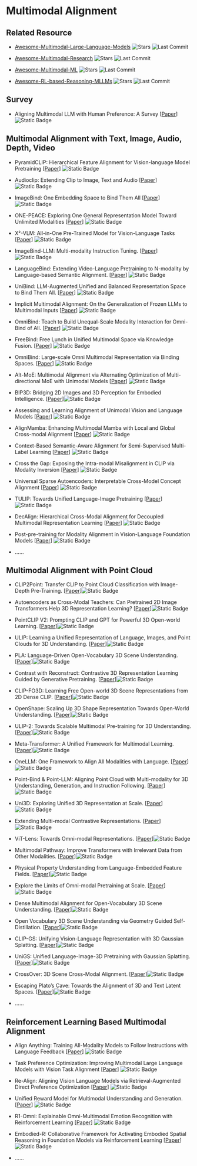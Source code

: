 # Multimodal Alignment

## Related Resource

- [Awesome-Multimodal-Large-Language-Models](https://github.com/BradyFU/Awesome-Multimodal-Large-Language-Models) ![Stars](https://img.shields.io/github/stars/BradyFU/Awesome-Multimodal-Large-Language-Models?style=social) ![Last Commit](https://img.shields.io/github/last-commit/BradyFU/Awesome-Multimodal-Large-Language-Models)

- [Awesome-Multimodal-Research](https://github.com/Eurus-Holmes/Awesome-Multimodal-Research) ![Stars](https://img.shields.io/github/stars/Eurus-Holmes/Awesome-Multimodal-Research?style=social) ![Last Commit](https://img.shields.io/github/last-commit/Eurus-Holmes/Awesome-Multimodal-Research)

- [Awesome-Multimodal-ML](https://github.com/pliang279/awesome-multimodal-ml) ![Stars](https://img.shields.io/github/stars/pliang279/awesome-multimodal-ml?style=social) ![Last Commit](https://img.shields.io/github/last-commit/pliang279/awesome-multimodal-ml)

- [Awesome-RL-based-Reasoning-MLLMs](https://github.com/Sun-Haoyuan23/Awesome-RL-based-Reasoning-MLLMs) ![Stars](https://img.shields.io/github/stars/Sun-Haoyuan23/Awesome-RL-based-Reasoning-MLLMs?style=social) ![Last Commit](https://img.shields.io/github/last-commit/Sun-Haoyuan23/Awesome-RL-based-Reasoning-MLLMs)

## Survey

- Aligning Multimodal LLM with Human Preference: A Survey [[Paper](https://arxiv.org/abs/2503.14504)] ![Static Badge](https://img.shields.io/badge/arXiv-%202503-red)

## Multimodal Alignment with Text, Image, Audio, Depth, Video
- PyramidCLIP: Hierarchical Feature Alignment for Vision-language Model Pretraining [[Paper](https://arxiv.org/abs/2204.14095)] ![Static Badge](https://img.shields.io/badge/NeurIPS-%202022-blue)
- Audioclip: Extending Clip to Image, Text and Audio [[Paper](https://doi.org/10.1109/ICASSP43922.2022.9747631)] ![Static Badge](https://img.shields.io/badge/ICASSP%202022-blue)
- ImageBind: One Embedding Space to Bind Them All [[Paper](https://arxiv.org/abs/2305.01877)] ![Static Badge](https://img.shields.io/badge/CVPR-%202023-blue)
- ONE-PEACE: Exploring One General Representation Model Toward Unlimited Modalities [[Paper](https://arxiv.org/abs/2305.11172)] ![Static Badge](https://img.shields.io/badge/arXiv-%202305-red)
- X²-VLM: All-in-One Pre-Trained Model for Vision-Language Tasks [[Paper](https://doi.org/10.1109/TPAMI.2023.3339661)] ![Static Badge](https://img.shields.io/badge/TPAMI-green)
- ImageBind-LLM: Multi-modality Instruction Tuning. [[Paper](https://arxiv.org/abs/2309.03905)] ![Static Badge](https://img.shields.io/badge/arXiv-%202309-red)
- LanguageBind: Extending Video-Language Pretraining to N-modality by Language-based Semantic Alignment. [[Paper](https://arxiv.org/abs/2310.01852)] ![Static Badge](https://img.shields.io/badge/ICLR-%202024-blue)
- UniBind: LLM-Augmented Unified and Balanced Representation Space to Bind Them All. [[Paper](https://arxiv.org/abs/2403.12532)] ![Static Badge](https://img.shields.io/badge/CVPR-%202024-blue)
- Implicit Multimodal Alignment: On the Generalization of Frozen LLMs to Multimodal Inputs [[Paper](https://arxiv.org/abs/2405.16700)] ![Static Badge](https://img.shields.io/badge/NeurIPS-%202024-blue)
- OmniBind: Teach to Build Unequal-Scale Modality Interaction for Omni-Bind of All. [[Paper](https://arxiv.org/abs/2405.16108)] ![Static Badge](https://img.shields.io/badge/arXiv-%202405-red)
- FreeBind: Free Lunch in Unified Multimodal Space via Knowledge Fusion. [[Paper](https://arxiv.org/abs/2405.04883)] ![Static Badge](https://img.shields.io/badge/ICML%202024-blue)
- OmniBind: Large-scale Omni Multimodal Representation via Binding Spaces. [[Paper](https://arxiv.org/abs/2407.11895)] ![Static Badge](https://img.shields.io/badge/ICLR-%202025-blue)
- Alt-MoE: Multimodal Alignment via Alternating Optimization of Multi-directional MoE with Unimodal Models [[Paper](https://arxiv.org/abs/2409.05929)] ![Static Badge](https://img.shields.io/badge/arXiv-%202409-red)
- BIP3D: Bridging 2D Images and 3D Perception for Embodied Intelligence. [[Paper](https://arxiv.org/abs/2411.14869)]![Static Badge](https://img.shields.io/badge/arxiv%202411-red)
- Assessing and Learning Alignment of Unimodal Vision and Language Models [[Paper](https://arxiv.org/abs/2412.04616)] ![Static Badge](https://img.shields.io/badge/arXiv-%202412-red)
- AlignMamba: Enhancing Multimodal Mamba with Local and Global Cross-modal Alignment [[Paper](https://arxiv.org/abs/2412.00833)] ![Static Badge](https://img.shields.io/badge/arXiv-%202412-red)
- Context-Based Semantic-Aware Alignment for Semi-Supervised Multi-Label Learning [[Paper](https://arxiv.org/abs/2412.18842)] ![Static Badge](https://img.shields.io/badge/arXiv-%202412-red)
- Cross the Gap: Exposing the Intra-modal Misalignment in CLIP via Modality Inversion [[Paper](https://arxiv.org/abs/2502.04263)] ![Static Badge](https://img.shields.io/badge/ICLR-%202025-blue)
- Universal Sparse Autoencoders: Interpretable Cross-Model Concept Alignment [[Paper](https://arxiv.org/abs/2502.03714)] ![Static Badge](https://img.shields.io/badge/arXiv-%202502-red)
- TULIP: Towards Unified Language-Image Pretraining [[Paper](https://arxiv.org/abs/2503.15485)] ![Static Badge](https://img.shields.io/badge/CVPR-%202025-blue)
- DecAlign: Hierarchical Cross-Modal Alignment for Decoupled Multimodal Representation Learning [[Paper](https://arxiv.org/abs/2503.11892)] ![Static Badge](https://img.shields.io/badge/arXiv-%202503-red)
- Post-pre-training for Modality Alignment in Vision-Language Foundation Models [[Paper](https://arxiv.org/abs/2504.12717)] ![Static Badge](https://img.shields.io/badge/arXiv-%202504-red)

- ......


## Multimodal Alignment with Point Cloud

- CLIP2Point: Transfer CLIP to Point Cloud Classification with Image-Depth Pre-Training. [[Paper](https://arxiv.org/abs/2210.01055)]![Static Badge](https://img.shields.io/badge/ICCV-%202023-blue)

- Autoencoders as Cross-Modal Teachers: Can Pretrained 2D Image Transformers Help 3D Representation Learning? [[Paper](https://arxiv.org/abs/2212.08320)]![Static Badge](https://img.shields.io/badge/ICLR-%202023-blue)

- PointCLIP V2: Prompting CLIP and GPT for Powerful 3D Open-world Learning. [[Paper](https://arxiv.org/abs/2211.11682)]![Static Badge](https://img.shields.io/badge/ICCV-%202023-blue)

- ULIP: Learning a Unified Representation of Language, Images, and Point Clouds for 3D Understanding. [[Paper](https://arxiv.org/abs/2212.05171)]![Static Badge](https://img.shields.io/badge/CVPR-%202023-blue)

- PLA: Language-Driven Open-Vocabulary 3D Scene Understanding. [[Paper](https://arxiv.org/abs/2211.16312)]![Static Badge](https://img.shields.io/badge/CVPR-%202023-blue)

- Contrast with Reconstruct: Contrastive 3D Representation Learning Guided by Generative Pretraining. [[Paper](https://arxiv.org/abs/2302.02318)]![Static Badge](https://img.shields.io/badge/ICML%202023-blue)

- CLIP-FO3D: Learning Free Open-world 3D Scene Representations from 2D Dense CLIP. [[Paper](https://arxiv.org/abs/2303.04748)]![Static Badge](https://img.shields.io/badge/ICCVW%202023-blue)

- OpenShape: Scaling Up 3D Shape Representation Towards Open-World Understanding. [[Paper](https://arxiv.org/abs/2305.10764)]![Static Badge](https://img.shields.io/badge/NeurIPS-%202023-blue)

- ULIP-2: Towards Scalable Multimodal Pre-training for 3D Understanding. [[Paper](https://arxiv.org/abs/2305.08275)]![Static Badge](https://img.shields.io/badge/CVPR-%202024-blue)

- Meta-Transformer: A Unified Framework for Multimodal Learning. [[Paper](https://arxiv.org/abs/2307.10802)]![Static Badge](https://img.shields.io/badge/arxiv%202307-red)

- OneLLM: One Framework to Align All Modalities with Language. [[Paper](https://arxiv.org/abs/2312.03700)]![Static Badge](https://img.shields.io/badge/CVPR-%202024-blue)

- Point-Bind & Point-LLM: Aligning Point Cloud with Multi-modality for 3D Understanding, Generation, and Instruction Following. [[Paper](https://arxiv.org/abs/2309.00615)]![Static Badge](https://img.shields.io/badge/arxiv%202309-red)

- Uni3D: Exploring Unified 3D Representation at Scale. [[Paper](https://arxiv.org/abs/2310.06773)]![Static Badge](https://img.shields.io/badge/ICLR-%202024-blue)

- Extending Multi-modal Contrastive Representations. [[Paper](https://arxiv.org/abs/2310.08884)]![Static Badge](https://img.shields.io/badge/arxiv%202310-red)

- ViT-Lens: Towards Omni-modal Representations. [[Paper](https://arxiv.org/abs/2311.16081)]![Static Badge](https://img.shields.io/badge/CVPR-%202024-blue)

- Multimodal Pathway: Improve Transformers with Irrelevant Data from Other Modalities. [[Paper](https://arxiv.org/abs/2401.14405)]![Static Badge](https://img.shields.io/badge/CVPR-%202024-blue)

- Physical Property Understanding from Language-Embedded Feature Fields. [[Paper](https://arxiv.org/abs/2404.04242)]![Static Badge](https://img.shields.io/badge/CVPR-%202024-blue)

- Explore the Limits of Omni-modal Pretraining at Scale. [[Paper](https://arxiv.org/abs/2406.09412)]![Static Badge](https://img.shields.io/badge/arxiv%202406-red)


- Dense Multimodal Alignment for Open-Vocabulary 3D Scene Understanding. [[Paper](https://arxiv.org/abs/2407.09781)]![Static Badge](https://img.shields.io/badge/ECCV-%202024-blue)

- Open Vocabulary 3D Scene Understanding via Geometry Guided Self-Distillation. [[Paper](https://arxiv.org/abs/2407.13362)]![Static Badge](https://img.shields.io/badge/ECCV-%202024-blue)

- CLIP-GS: Unifying Vision-Language Representation with 3D Gaussian Splatting. [[Paper](https://arxiv.org/abs/2412.19142)]![Static Badge](https://img.shields.io/badge/arxiv%202412-red)

- UniGS: Unified Language-Image-3D Pretraining with Gaussian Splatting. [[Paper](https://arxiv.org/abs/2502.17860)]![Static Badge](https://img.shields.io/badge/ICLR-%202025-blue)

- CrossOver: 3D Scene Cross-Modal Alignment. [[Paper](https://arxiv.org/abs/2502.15011)]![Static Badge](https://img.shields.io/badge/arxiv%202502-red)

- Escaping Plato’s Cave: Towards the Alignment of 3D and Text Latent Spaces. [[Paper](https://arxiv.org/abs/2503.05283)]![Static Badge](https://img.shields.io/badge/arxiv%202503-red)

- ......

## Reinforcement Learning Based Multimodal Alignment

- Align Anything: Training All-Modality Models to Follow Instructions with Language Feedback [[Paper](https://arxiv.org/abs/2412.15838)] ![Static Badge](https://img.shields.io/badge/arXiv-%202412-red)
- Task Preference Optimization: Improving Multimodal Large Language Models with Vision Task Alignment [[Paper](https://arxiv.org/abs/2412.19326)] ![Static Badge](https://img.shields.io/badge/arXiv-%202412-red)
- Re-Align: Aligning Vision Language Models via Retrieval-Augmented Direct Preference Optimization [[Paper](https://arxiv.org/abs/2502.13146)] ![Static Badge](https://img.shields.io/badge/arXiv-%202502-red)
- Unified Reward Model for Multimodal Understanding and Generation. [[Paper](https://arxiv.org/abs/2503.05236)] ![Static Badge](https://img.shields.io/badge/arXiv-%202503-red)
- R1-Omni: Explainable Omni-Multimodal Emotion Recognition with Reinforcement Learning [[Paper](https://arxiv.org/abs/2503.05379)] ![Static Badge](https://img.shields.io/badge/arXiv-%202503-red)
- Embodied-R: Collaborative Framework for Activating Embodied Spatial Reasoning in Foundation Models via Reinforcement Learning [[Paper](https://arxiv.org/abs/2504.12680)] ![Static Badge](https://img.shields.io/badge/arXiv-%202504-red)

- ......

